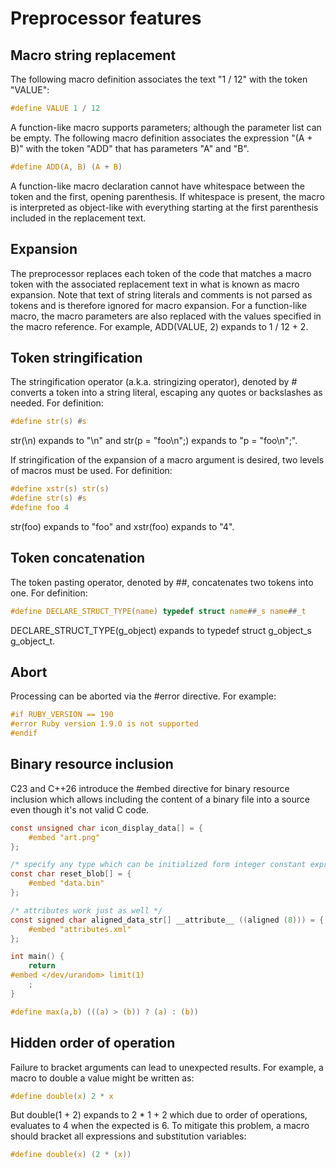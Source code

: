 # Preprocessor features

## Macro string replacement

The following macro definition associates the text "1 / 12" with the token "VALUE":

```c
#define VALUE 1 / 12
```

A function-like macro supports parameters; although the parameter list can be empty. The following macro definition associates the expression "(A + B)" with the token "ADD" that has parameters "A" and "B".

```c
#define ADD(A, B) (A + B)
```

A function-like macro declaration cannot have whitespace between the token and the first, opening parenthesis. If whitespace is present, the macro is interpreted as object-like with everything starting at the first parenthesis included in the replacement text.

## Expansion

The preprocessor replaces each token of the code that matches a macro token with the associated replacement text in what is known as macro expansion. Note that text of string literals and comments is not parsed as tokens and is therefore ignored for macro expansion. For a function-like macro, the macro parameters are also replaced with the values specified in the macro reference. For example, ADD(VALUE, 2) expands to 1 / 12 + 2.

## Token stringification

The stringification operator (a.k.a. stringizing operator), denoted by # converts a token into a string literal, escaping any quotes or backslashes as needed. For definition:

```c
#define str(s) #s
```

str(\n) expands to "\n" and str(p = "foo\n";) expands to "p = \"foo\\n\";".

If stringification of the expansion of a macro argument is desired, two levels of macros must be used. For definition:

```c
#define xstr(s) str(s)
#define str(s) #s
#define foo 4
```

str(foo) expands to "foo" and xstr(foo) expands to "4".

## Token concatenation

The token pasting operator, denoted by ##, concatenates two tokens into one. For definition:

```c
#define DECLARE_STRUCT_TYPE(name) typedef struct name##_s name##_t
```

DECLARE_STRUCT_TYPE(g_object) expands to typedef struct g_object_s g_object_t.

## Abort

Processing can be aborted via the #error directive. For example:

```c
#if RUBY_VERSION == 190
#error Ruby version 1.9.0 is not supported
#endif
```

## Binary resource inclusion

C23 and C++26 introduce the #embed directive for binary resource inclusion which allows including the content of a binary file into a source even though it's not valid C code.

```c
const unsigned char icon_display_data[] = {
    #embed "art.png"
};

/* specify any type which can be initialized form integer constant expressions will do */
const char reset_blob[] = {
    #embed "data.bin"
};

/* attributes work just as well */
const signed char aligned_data_str[] __attribute__ ((aligned (8))) = {
    #embed "attributes.xml"
};

int main() {
    return
#embed </dev/urandom> limit(1)
    ;
}
```

```c
#define max(a,b) (((a) > (b)) ? (a) : (b))
```

## Hidden order of operation

Failure to bracket arguments can lead to unexpected results. For example, a macro to double a value might be written as:

```c
#define double(x) 2 * x
```

But double(1 + 2) expands to 2 * 1 + 2 which due to order of operations, evaluates to 4 when the expected is 6. To mitigate this problem, a macro should bracket all expressions and substitution variables:

```c
#define double(x) (2 * (x))
```
